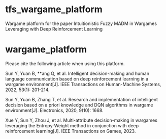 # tfs_wargame_platform
Wargame platform for the paper Intuitionistic Fuzzy MADM in Wargames Leveraging with Deep Reinforcement Learning
# wargame_platform
Please cite the following article when using this platform.

Sun Y, Yuan B, **ang Q, et al. Intelligent decision-making and human language communication based on deep reinforcement learning in a wargame environment[J]. IEEE Transactions on Human-Machine Systems, 2022, 53(1): 201-214.

Sun Y, Yuan B, Zhang T, et al. Research and implementation of intelligent decision based on a priori knowledge and DQN algorithms in wargame environment[J]. Electronics, 2020, 9(10): 1668.

Xue Y, Sun Y, Zhou J, et al. Multi-attribute decision-making in wargames leveraging the Entropy-Weight method in conjunction with deep reinforcement learning[J]. IEEE Transactions on Games, 2023.
